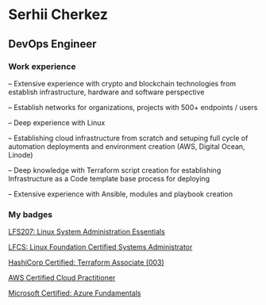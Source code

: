 # Serhii Cherkez
## DevOps Engineer
### Work experience

– Extensive experience with crypto and blockchain technologies from establish infrastructure, hardware and software perspective

– Establish networks for organizations, projects with 500+ endpoints / users

– Deep experience with Linux

– Establishing cloud infrastructure from scratch and setuping full cycle of automation deployments and environment creation (AWS, Digital Ocean, Linode)

– Deep knowledge with Terraform script creation for establishing Infrastructure as a Code template base process for deploying

– Extensive experience with Ansible, modules and playbook creation

### My badges

[LFS207: Linux System Administration Essentials](https://www.credly.com/badges/147a2419-47c7-4545-8a02-7e684574ddac/public_url)

[LFCS: Linux Foundation Certified Systems Administrator](https://www.credly.com/badges/1de1ee1a-2635-441f-9bcb-1bb7142ee3a0/public_url)

[HashiCorp Certified: Terraform Associate (003)](https://www.credly.com/badges/03a97dc6-f6c7-40dd-a4c6-ae4e8461d57b/public_url)

[AWS Certified Cloud Practitioner](https://www.credly.com/badges/5e70b0bf-5c56-47f4-a2ae-c6ec9fcb6683/public_url)

[Microsoft Certified: Azure Fundamentals](https://www.credly.com/badges/0bbb06ec-76c9-4aec-b6ad-90b1e9f29bb1/public_url)


<!--
**serhii-cherkez/serhii-cherkez** is a ✨ _special_ ✨ repository because its `README.md` (this file) appears on your GitHub profile.

Here are some ideas to get you started:

- 🔭 I’m currently working on ...
- 🌱 I’m currently learning ...
- 👯 I’m looking to collaborate on ...
- 🤔 I’m looking for help with ...
- 💬 Ask me about ...
- 📫 How to reach me: ...
- 😄 Pronouns: ...
- ⚡ Fun fact: ...
-->
